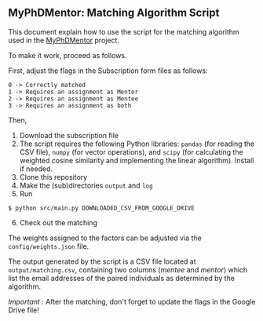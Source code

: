 ## MyPhDMentor: Matching Algorithm Script

This document explain how to use the script for the matching algorithm used in the [MyPhDMentor](https://sites.google.com/view/myphdmentor/) project.

To make it work, proceed as follows.

First, adjust the flags in the Subscription form files as follows:
```
0 -> Correctly matched
1 -> Requires an assignment as Mentor
2 -> Requires an assignment as Mentee
3 -> Requires an assignment as both
```

Then,

1. Download the subscription file
2. The script requires the following Python libraries: `pandas` (for reading the CSV file), `numpy` (for vector operations), and `scipy` (for calculating the weighted cosine similarity and implementing the linear algorithm). Install if needed.
3. Clone this repository
4. Make the (sub)directories `output` and `log`
5. Run  
```
$ python src/main.py DOWNLOADED_CSV_FROM_GOOGLE_DRIVE
```
6. Check out the matching 

The weights assigned to the factors can be adjusted via the `config/weights.json` file.

The output generated by the script is a CSV file located at `output/matching.csv`, containing two columns (*mentee* and *mentor*) which list the email addresses of the paired individuals as determined by the algorithm.

*Important* : After the matching, don't forget to update the flags in the Google Drive file! 
